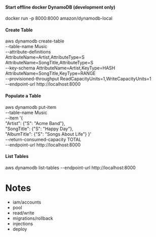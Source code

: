 #### Start offline docker DynamoDB (development only)

docker run -p 8000:8000 amazon/dynamodb-local

#### Create Table

aws dynamodb create-table \
    --table-name Music \
    --attribute-definitions \
        AttributeName=Artist,AttributeType=S \
        AttributeName=SongTitle,AttributeType=S \
    --key-schema AttributeName=Artist,KeyType=HASH AttributeName=SongTitle,KeyType=RANGE \
    --provisioned-throughput ReadCapacityUnits=1,WriteCapacityUnits=1 \
    --endpoint-url http://localhost:8000

#### Populate a Table

aws dynamodb put-item \
    --table-name Music \
    --item '{ \
        "Artist": {"S": "Acme Band"}, \
        "SongTitle": {"S": "Happy Day"}, \
        "AlbumTitle": {"S": "Songs About Life"} }' \
    --return-consumed-capacity TOTAL \
    --endpoint-url http://localhost:8000

#### List Tables

aws dynamodb list-tables --endpoint-url http://localhost:8000

# Notes
- iam/accounts
- pool
- read/write
- migrations/rollback
- injections
- deploy
